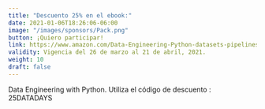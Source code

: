 ```yaml
---
title: "Descuento 25% en el ebook:"
date: 2021-01-06T18:26:06-06:00
image: "/images/sponsors/Pack.png"
button: ¡Quiero participar!
link: https://www.amazon.com/Data-Engineering-Python-datasets-pipelines/dp/183921418X/ref=sr_1_1?dchild=1&keywords=Data+Engineering+with+Python&qid=1616395835&sr=8-1
validity: Vigencia del 26 de marzo al 21 de abril, 2021.
weight: 10
draft: false
---
```


Data Engineering with Python. Utiliza el código de descuento : 25DATADAYS


